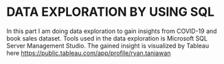 # DATA EXPLORATION BY USING SQL

In this part I am doing data exploration to gain insights from COVID-19 and book sales dataset. Tools used in the data exploration is Microsoft SQL Server Management Studio.
The gained insight is visualized by Tableau here https://public.tableau.com/app/profile/ryan.taniawan
